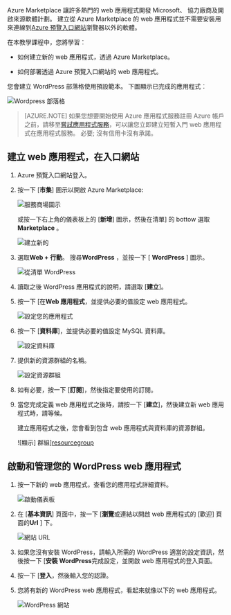 Azure Marketplace 讓許多熱門的 web 應用程式開發 Microsoft、 協力廠商及開啟來源軟體計劃。 建立從 Azure Marketplace 的 web 應用程式並不需要安裝用來連線到[Azure 預覽入口網站](http://go.microsoft.com/fwlink/?LinkId=529715)瀏覽器以外的軟體。 

在本教學課程中，您將學習︰

- 如何建立新的 web 應用程式，透過 Azure Marketplace。

- 如何部署透過 Azure 預覽入口網站的 web 應用程式。
 
您會建立 WordPress 部落格使用預設範本。 下圖顯示已完成的應用程式︰


![Wordpress 部落格][13]

>[AZURE.NOTE] 如果您想要開始使用 Azure 應用程式服務註冊 Azure 帳戶之前，請移至[嘗試應用程式服務](http://go.microsoft.com/fwlink/?LinkId=523751)，可以讓您立即建立短暫入門 web 應用程式在應用程式服務。 必要; 沒有信用卡沒有承諾。

## <a name="create-a-web-app-in-the-portal"></a>建立 web 應用程式，在入口網站

1. Azure 預覽入口網站登入。

2. 按一下 [**市集**] 圖示以開啟 Azure Marketplace:

    ![服務商場圖示][marketplace]

    或按一下右上角的儀表板上的 [**新增**] 圖示，然後在清單] 的 bottow 選取**Marketplace** 。
    
    ![建立新的][5]
    
3. 選取**Web + 行動**。 搜尋**WordPress** ，並按一下 [ **WordPress** ] 圖示。

    ![從清單 WordPress][7]
    
5. 讀取之後 WordPress 應用程式的說明，請選取 [**建立**]。

6. 按一下 [在**Web 應用程式**，並提供必要的值設定 web 應用程式。
    
    ![設定您的應用程式][8]

7. 按一下 [**資料庫**]，並提供必要的值設定 MySQL 資料庫。 

    ![設定資料庫][database]

8. 提供新的資源群組的名稱。

    ![設定資源群組][groupname]

8. 如有必要，按一下 [**訂閱**]，然後指定要使用的訂閱。 

7. 當您完成定義 web 應用程式之後時，請按一下 [**建立**]，然後建立新 web 應用程式時，請等候。

   建立應用程式之後，您會看到包含 web 應用程式與資料庫的資源群組。

   ![顯示] 群組][resourcegroup]

## <a name="launch-and-manage-your-wordpress-web-app"></a>啟動和管理您的 WordPress web 應用程式
    
1. 按一下新的 web 應用程式，查看您的應用程式詳細資料。

    ![啟動儀表板][10]

2. 在 [**基本資訊**] 頁面中，按一下 [**瀏覽**或連結以開啟 web 應用程式的 [歡迎] 頁面的**Url** ] 下。

    ![網站 URL][browse]

3. 如果您沒有安裝 WordPress，請輸入所需的 WordPress 適當的設定資訊，然後按一下 [**安裝 WordPress**完成設定，並開啟 web 應用程式的登入頁面。

4. 按一下 [**登入**，然後輸入您的認證。  

5. 您將有新的 WordPress web 應用程式，看起來就像以下的 web 應用程式。    

    ![WordPress 網站][13]






[5]: ./media/website-from-gallery/start-marketplace.png
[6]: ./media/website-from-gallery/wordpressgallery-02.png
[7]: ./media/website-from-gallery/search-web-app.png
[8]: ./media/website-from-gallery/set-web-app.png
[9]: ./media/website-from-gallery/wordpressgallery-05.png
[10]: ./media/website-from-gallery/select-web.png
[13]: ./media/website-from-gallery/wordpressgallery-09.png
[webapps]: ./media/website-from-gallery/selectwebapps.png
[database]: ./media/website-from-gallery/set-db.png
[resourcegroup]: ./media/website-from-gallery/show-rg.png
[browse]: ./media/website-from-gallery/browse-web.png
[marketplace]: ./media/website-from-gallery/marketplace-icon.png
[groupname]: ./media/website-from-gallery/set-rg.png
